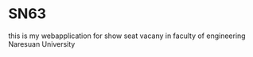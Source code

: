 # SN63
this is my webapplication for show seat vacany in faculty of engineering Naresuan University
